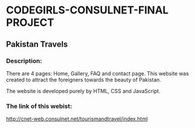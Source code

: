 # CODEGIRLS-CONSULNET-FINAL PROJECT
## Pakistan Travels

### Description:
There are 4 pages: Home, Gallery, FAQ and contact page. This website was created to attract the foreigners towards the beauty of Pakistan.

The website is developed purely by HTML, CSS and JavaScript.

### The link of this webist:
http://cnet-web.consulnet.net/tourismandtravel/index.html
